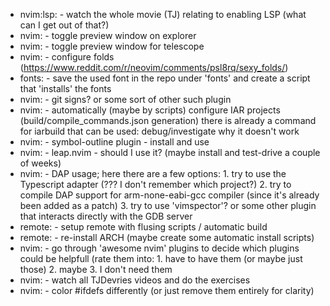 * nvim:lsp:	- watch the whole movie (TJ) relating to enabling LSP (what can I get out of that?)
* nvim:		- toggle preview window on explorer
* nvim:		- toggle preview window for telescope
* nvim:		- configure folds (https://www.reddit.com/r/neovim/comments/psl8rq/sexy_folds/)
* fonts:	- save the used font in the repo under 'fonts' and create a script that 'installs' the fonts
* nvim:		- git signs? or some sort of other such plugin
* nvim:		- automatically (maybe by scripts) configure IAR projects (build/compile_commands.json generation)
		  there is already a command for iarbuild that can be used: debug/investigate why it doesn't work
* nvim:		- symbol-outline plugin - install and use
* nvim:		- leap.nvim - should I use it? (maybe install and test-drive a couple of weeks)
* nvim:		- DAP usage; here there are a few options:
		  1. try to use the Typescript adapter (??? I don't remember which project?)
		  2. try to compile DAP support for arm-none-eabi-gcc compiler (since it's already been added as a patch)
		  3. try to use 'vimspector'? or some other plugin that interacts directly with the GDB server
* remote:	- setup remote with flusing scripts / automatic build
* remote:	- re-install ARCH (maybe create some automatic install scripts)
* nvim:		- go through 'awesome nvim' plugins to decide which plugins could be helpfull
		  (rate them into: 1. have to have them (or maybe just those)
		                   2. maybe
				   3. I don't need them
* nvim:		- watch all TJDevries videos and do the exercises
* nvim:		- color #ifdefs differently (or just remove them entirely for clarity)
